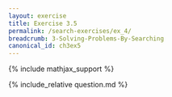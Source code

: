 ```yaml
---
layout: exercise
title: Exercise 3.5
permalink: /search-exercises/ex_4/
breadcrumb: 3-Solving-Problems-By-Searching
canonical_id: ch3ex5
---
```


{% include mathjax_support %}
<div id="hiddden">{% include_relative question.md %}</div>